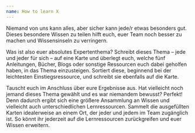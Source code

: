 ```yaml
---
name: How to learn X
---
```


Niemand von uns kann alles, aber sicher kann jede/r etwas besonders gut.
Dieses besondere Wissen zu teilen hilft euch, euer Team noch besser zu machen
und Wissensinseln zu verringern.

Was ist also euer absolutes Expertenthema? Schreibt dieses Thema &ndash; jede und jeder für sich &ndash; auf eine Karte und überlegt
euch, welche fünf Anleitungen, Bücher, Blogs oder sonstige Ressourcen euch dabei geholfen haben, 
in das Thema einzusteigen. Sortiert diese, beginnend bei der leichtesten Einstiegsressource, und 
schreibt sie ebenfalls auf die Karte.

Tauscht euch im Anschluss über eure Ergebnisse aus. Hat vielleicht
noch jemand dieses Thema gewählt und es war niemandem bewusst? Perfekt! 
Denn dadurch ergibt sich eine größere Ansammlung an Wissen und vielleicht auch unterschiedlichen Lernressourcen.
Sammelt die ausgefüllten Karten idealerweise an einem Ort, der jeder und jedem im Team zugänglich ist.
So könnt ihr jederzeit auf die Lernressourcen zurückgreifen und euer Wissen erweitern.
